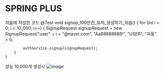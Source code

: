 # SPRING PLUS
처음에 작성한 코드
  @Test
    void signup_100만건_유저_생성하기_처음() {
        for (int i = 0; i < 10_000; i++) {
            SignupRequest signupRequest = new SignupRequest("user" + i + "@naver.com", "Aa88888888!", "USER", "자동" + i);

            authService.signup(signupRequest);
        }
    }
성능
10,000개 생성시
![image](https://github.com/user-attachments/assets/60d95a10-8cfb-4289-9694-2d1208f47138)

